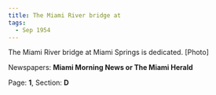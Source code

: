 ```yaml
---  
title: The Miami River bridge at  
tags:  
  - Sep 1954  
---  
```

  
The Miami River bridge at Miami Springs is dedicated. [Photo]  
  
Newspapers: **Miami Morning News or The Miami Herald**  
  
Page: **1**, Section: **D** 
